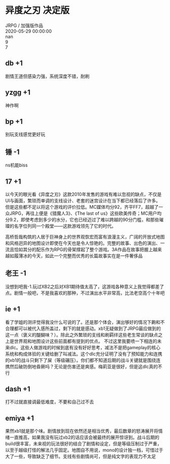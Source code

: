 



# 异度之刃 决定版
  
JRPG / 加强版作品  
2020-05-29 00:00:00  
nan  
9  
7
## db +1


剧情王道但感染力强，系统深度不错，耐刷
## yzgg +1


神作啊
## bp +1


别玩支线感觉更好玩
## 锤 -1


ns机能biss
## 17 +1


以今天的眼光看《异度之刃》这款2010年发售的游戏有难以忽视的缺点，不仅是UI与画面，繁琐而单调的支线设计、老套的迷宫设计在当下都已经落后了许多。但是这些都不足以将这个游戏的评价拉低。MC媒体均分92，齐平FF7，超越了一众JRPG，再往上便是《猎魔人3》、《The last of us》这些欧美传奇；MC用户均分9.2，即使考虑到多少的水分，它也已经迈过了难以跨越的90分门槛，和那些璀璨的名字位列同一个殿堂——这款游戏领先了它的时代。

高桥哲哉构筑的人居于巨神身上的世界观恢宏而富有浪漫主义，广阔的开放式地图和风格迥异的地图设计即使在今天也是令人惊艳的。完整的故事、出色的演出、一流且恰如其分的配乐作为RPG的骨架撑起了整个游戏。3A作品在故事把握上越来越如履薄冰的今天，如此一个完整而优秀的长篇故事实在是一件奢侈品
## 老王 -1


没想到吧我-1.玩过XB2之后对XB1期待值太高了，这游戏各种意义上我觉得都差了点。剧情一般吧，不是我喜欢的那种，不过演出水平非常高，比法老空高个十年吧
## ie +1


看了学姐的测评觉得我没什么可说的了。还是那个体会，演出够好的情况下齁和不合理都可以被代入感所盖过，剩下的就是感动。xb1无疑做到了JRPG最应做到的这一点（褒义的醍醐味？）。除此之外繁琐的支线和刷羁绊这些老生常谈的缺点之上是世界观和地图设计这些前面都有提到的优点。
不过这里我要喷一下相连的未来dlc。这些人做游戏的时候到底有没有好好思考，减法不是把gameplay的核心系统和构成体验的关键给删了叫减法。这个dlc充分证明了没有了预知能力和连携的xb1的战斗只剩下了屎（等级碾压）。你们都不知道后期的战斗关键就是围绕连携然后破防倒地昏厥吗？无论是伤害还是爽感。梅莉亚是很好，但是这dlc真的不行
## dash +1


打不过就直接调最低难度，不要和自己过不去
## emiya +1


果然xb1就是那个味。剧情放到现在依然还是相当优秀，最后数章的怒涛展开将情绪一直推高，如果我没有玩过xb2的话应该会被最终的展开惊讶到。战斗后期的build很丰富，未来视的玩法很好的结合了剧情和设定，但是等级压制过于严重，以至于越级打怪的解法几乎固定。地图自不用说，mono的设计独一档，可惜过于大了一些，导致缺乏了细节。支线有些剧情尚可，但是纯文字的表现力不太足